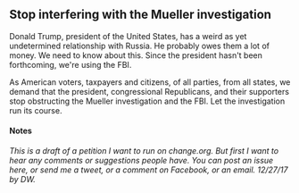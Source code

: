## Stop interfering with the Mueller investigation

Donald Trump, president of the United States, has a weird as yet undetermined relationship with Russia. He probably owes them a lot of money. We need to know about this. Since the president hasn't been forthcoming, we're using the FBI.

As American voters, taxpayers and citizens, of all parties, from all states, we demand that the president, congressional Republicans, and their supporters stop obstructing the Mueller investigation and the FBI. Let the investigation run its course. 

#### Notes

<i>This is a draft of a petition I want to run on change.org. But first I want to hear any comments or suggestions people have. You can post an issue here, or send me a tweet, or a comment on Facebook, or an email. 12/27/17 by DW.</i>

